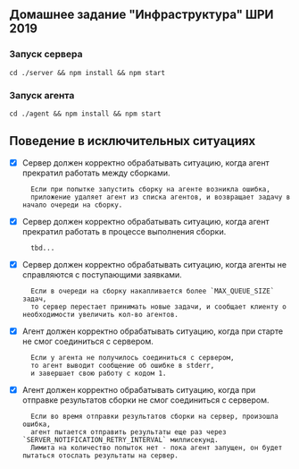 ## Домашнее задание "Инфраструктура" ШРИ 2019

### Запуск сервера
    cd ./server && npm install && npm start

### Запуск агента
    cd ./agent && npm install && npm start

## Поведение в исключительных ситуациях  

- [x] Сервер должен корректно обрабатывать ситуацию, когда агент прекратил работать между сборками.

        Если при попытке запустить сборку на агенте возникла ошибка, 
        приложение удаляет агент из списка агентов, и возвращает задачу в начало очереди на сборку.

- [x] Сервер должен корректно обрабатывать ситуацию, когда агент прекратил работать в процессе выполнения сборки.

        tbd...

- [x] Сервер должен корректно обрабатывать ситуацию, когда агенты не справляются с поступающими заявками.

        Если в очереди на сборку накапливается более `MAX_QUEUE_SIZE` задач, 
        то сервер перестает принимать новые задачи, и сообщает клиенту о необходимости увеличить кол-во агентов. 

- [x] Агент должен корректно обрабатывать ситуацию, когда при старте не смог соединиться с сервером.

        Если у агента не получилось соединиться с сервером, 
        то агент выводит сообщение об ошибке в stderr, 
        и завершает свою работу с кодом 1.

- [x] Агент должен корректно обрабатывать ситуацию, когда при отправке результатов сборки не смог соединиться с сервером.

        Если во время отправки результатов сборки на сервер, произошла ошибка, 
        агент пытается отправить результаты еще раз через `SERVER_NOTIFICATION_RETRY_INTERVAL` миллисекунд.
        Лимита на количество попыток нет - пока агент запущен, он будет пытаться отослать результаты на сервер.

